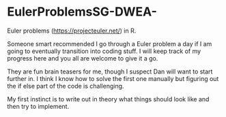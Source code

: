 # EulerProblemsSG-DWEA-
Euler problems (https://projecteuler.net/) in R.

Someone smart recommended I go through a Euler problem a day if I am going to eventually transition into coding stuff. I will keep track of my progress here and you all are welcome to give it a go.

They are fun brain teasers for me, though I suspect Dan will want to start further in.
I think I know how to solve the first one manually but figuring out the if else part of the code is challenging.

My first instinct is to write out in theory what things should look like and then try to implement. 

